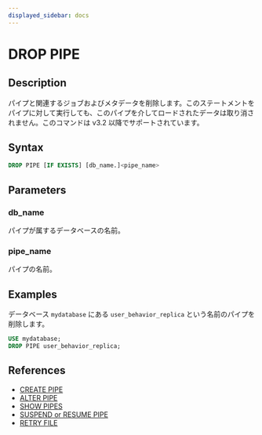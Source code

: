 ```yaml
---
displayed_sidebar: docs
---
```


# DROP PIPE

## Description

パイプと関連するジョブおよびメタデータを削除します。このステートメントをパイプに対して実行しても、このパイプを介してロードされたデータは取り消されません。このコマンドは v3.2 以降でサポートされています。

## Syntax

```SQL
DROP PIPE [IF EXISTS] [db_name.]<pipe_name>
```

## Parameters

### db_name

パイプが属するデータベースの名前。

### pipe_name

パイプの名前。

## Examples

データベース `mydatabase` にある `user_behavior_replica` という名前のパイプを削除します。

```SQL
USE mydatabase;
DROP PIPE user_behavior_replica;
```

## References

- [CREATE PIPE](CREATE_PIPE.md)
- [ALTER PIPE](ALTER_PIPE.md)
- [SHOW PIPES](SHOW_PIPES.md)
- [SUSPEND or RESUME PIPE](SUSPEND_or_RESUME_PIPE.md)
- [RETRY FILE](RETRY_FILE.md)